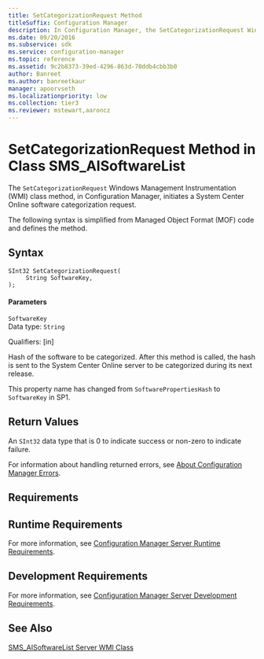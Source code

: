 ```yaml
---
title: SetCategorizationRequest Method
titleSuffix: Configuration Manager
description: In Configuration Manager, the SetCategorizationRequest Windows Management Instrumentation class method initiates a System Center Online software categorization request.
ms.date: 09/20/2016
ms.subservice: sdk
ms.service: configuration-manager
ms.topic: reference
ms.assetid: 9c2b8373-39ed-4296-863d-70ddb4cbb3b0
author: Banreet
ms.author: banreetkaur
manager: apoorvseth
ms.localizationpriority: low
ms.collection: tier3
ms.reviewer: mstewart,aaroncz 
---
```

# SetCategorizationRequest Method in Class SMS_AISoftwareList
The `SetCategorizationRequest` Windows Management Instrumentation (WMI) class method, in Configuration Manager, initiates a System Center Online software categorization request.  

 The following syntax is simplified from Managed Object Format (MOF) code and defines the method.  

## Syntax  

```  
SInt32 SetCategorizationRequest(      
     String SoftwareKey,  
);  
```  

#### Parameters  
 `SoftwareKey`  
 Data type: `String`  

 Qualifiers: [in]  

 Hash of the software to be categorized. After this method is called, the hash is sent to the System Center Online server to be categorized during its next release.  

 This property name has changed from `SoftwarePropertiesHash` to `SoftwareKey` in SP1.  

## Return Values  
 An `SInt32` data type that is 0 to indicate success or non-zero to indicate failure.  

 For information about handling returned errors, see [About Configuration Manager Errors](../../../../../develop/core/understand/about-configuration-manager-errors.md).  

## Requirements  

## Runtime Requirements  
 For more information, see [Configuration Manager Server Runtime Requirements](../../../../../develop/core/reqs/server-runtime-requirements.md).  

## Development Requirements  
 For more information, see [Configuration Manager Server Development Requirements](../../../../../develop/core/reqs/server-development-requirements.md).  

## See Also  
 [SMS_AISoftwareList Server WMI Class](../../../../../develop/reference/core/clients/asset-intelligence/sms_aisoftwarelist-server-wmi-class.md)
